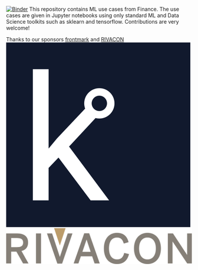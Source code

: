 [![Binder](https://mybinder.org/badge_logo.svg)](https://mybinder.org/v2/gh/pailabteam/ml_finance/master)
This repository contains ML use cases from Finance. 
The use cases are given in Jupyter notebooks using only standard ML and Data Science toolkits such as sklearn and tensorflow.
Contributions are very welcome!

Thanks to our sponsors [frontmark](https://www.frontmark.de/) and [RIVACON ](https://www.rivacon.com/)
[<img src="images/favicon_2.png">](https://www.frontmark.de/)
[<img src="images/logo.png">](https://www.rivacon.com/)


